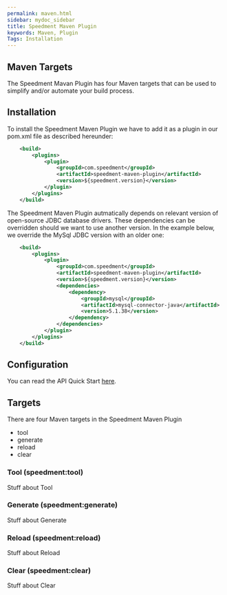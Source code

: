 ```yaml
---
permalink: maven.html
sidebar: mydoc_sidebar
title: Speedment Maven Plugin
keywords: Maven, Plugin
Tags: Installation
---
```


## Maven Targets

The Speedment Mavan Plugin has four Maven targets that can be used to simplify and/or automate your build process.

## Installation

To install the Speedment Maven Plugin we have to add it as a plugin in our pom.xml file as described hereunder:

``` xml
    <build>
        <plugins>
            <plugin>
                <groupId>com.speedment</groupId>
                <artifactId>speedment-maven-plugin</artifactId>
                <version>${speedment.version}</version>
            </plugin>
        </plugins>
    </build>
```

The Speedment Maven Plugin autmatically depends on relevant version of open-source JDBC database drivers. These dependencies can be overridden 
should we want to use another version. In the example below, we override the MySql JDBC version with an older one:

``` xml
    <build>
        <plugins>
            <plugin>
                <groupId>com.speedment</groupId>
                <artifactId>speedment-maven-plugin</artifactId>
                <version>${speedment.version}</version>
                <dependencies>
                    <dependency>
                        <groupId>mysql</groupId>
                        <artifactId>mysql-connector-java</artifactId>
                        <version>5.1.38</version>
                    </dependency>
                </dependencies> 
            </plugin>
        </plugins>
    </build>
```


## Configuration

You can read the API Quick Start [here](https://github.com/speedment/speedment/wiki/Speedment-API-Quick-Start).

## Targets
There are four Maven targets in the Speedment Maven Plugin
  * tool
  * generate
  * reload
  * clear

### Tool (speedment:tool)
Stuff about Tool

### Generate (speedment:generate)
Stuff about Generate

### Reload (speedment:reload)
Stuff about Reload

### Clear (speedment:clear)
Stuff about Clear


